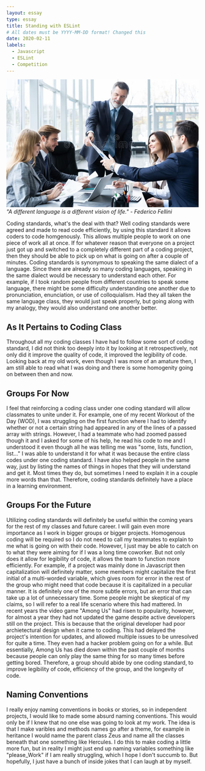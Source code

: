 ```yaml
---
layout: essay
type: essay
title: Standing with ESLint
# All dates must be YYYY-MM-DD format! Changed this
date: 2020-02-11
labels:
  - Javascript
  - ESLint
  - Competition
---
```


<img class="ui medium right floated rounded image" src="../images/squadgoals.jpg"> *"A different language is a different vision of life." - Federico Fellini*

Coding standards, what's the deal with that? Well coding standards were agreed and made to read code efficiently, by using this standard it allows coders to code homgenously.
This allows multiple people to work on one piece of work all at once. If for whatever reason that everyone on a project just got up and switched to a completely different part
of a coding project, then they should be able to pick up on what is going on after a couple of minutes. Coding standards is synonymous to speaking the same dialect of a language.
Since there are already so many coding languages, speaking in the same dialect would be necessary to understand each other. For example, if I took random people from different
countries to speak some language, there might be some difficulty understanding one another due to pronunciation, enunciation, or use of colloquialism. Had they all taken the same
language class, they would just speak properly, but going along with my analogy, they would also understand one another better.

## As It Pertains to Coding Class

Throughout all my coding classes I have had to follow some sort of coding standard, I did not think too deeply into it by looking at it retrospectively, not only did it improve the
quality of code, it improved the legibility of code. Looking back at my old work, even though I was more of an amature then, I am still able to read what I was doing and there is
some homogenity going on between then and now. 

## Groups For Now

I feel that reinforcing a coding class under one coding standard will allow classmates to unite under it. For example, one of my recent Workout of the Day (WOD), I was struggling on the first function where I had to identify whether or not a certain string had appeared in any of the lines of a passed array with strings. However, I had a teammate who had zoomed passed though it and I asked for some of his help, he read his code to me and I understood it even though all he was telling me was "some, lists, function, list..." I was able to understand it for what it was because the entire class codes under one coding standard. I have also helped people in the same way, just by listing the names of things in hopes that
they will understand and get it. Most times they do, but sometimes I need to explain it in a couple more words than that. Therefore, coding standards definitely have a place in a learning environment.

## Groups For the Future

Utilizing coding standards will definitely be useful within the coming years for the rest of my classes and future career. I will gain even more importance as I work in bigger groups
or bigger projects. Homogenous coding will be required so I do not need to call my teammates to explain to me what is going on with their code. However, I just may be able to catch
on to what they were aiming for if I was a long time coworker. But not only does it allow for legibility of code, it allows the team to function more efficiently. For example, if
a project was mainly done in Javascript then capitalization will definitely matter, some members might capitalize the first initial of a multi-worded variable, which gives room for
error in the rest of the group who might need that code because it is capitalized in a peculiar manner. It is definitely one of the more subtle errors, but an error that can take
up a lot of unnecessary time. Some people might be skeptical of my claims, so I will refer to a real life scenario where this had mattered. In recent years the video game "Among Us"
had risen to popularity, however, for almost a year they had not updated the game despite active developers still on the project. This is because that the original developer had
poor archietectural design when it came to coding. This had delayed the project's intention for updates, and allowed multiple issues to be unresolved for quite a time. They even had
a hacker problem going on for a while. But essentially, Among Us has died down within the past couple of months because people can only play the same thing for so many times before
getting bored. Therefore, a group should abide by one coding standard, to improve legibility of code, efficiency of the group, and the longevity of code.

## Naming Conventions

I really enjoy naming conventions in books or stories, so in independent projects, I would like to made some absurd naming conventions. This would only be if I knew that
no one else was going to look at my work. The idea is that I make varibles and methods names go after a theme, for example in heritance I would name the parent class Zeus
and name all the classes beneath that one something like Hercules. I do this to make coding a little more fun, but in reality I might just end up naming variables something
like "please_Work" if I am really struggling, which I hope I don't succumb to. But hopefully, I just have a bunch of inside jokes that I can laugh at by myself. 
